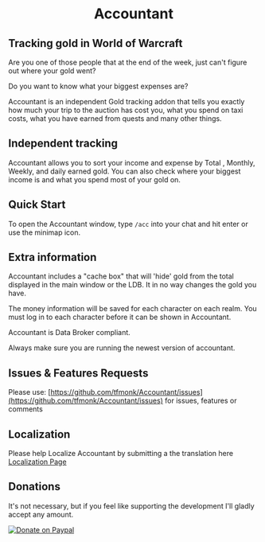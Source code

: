 <div align="center">

# Accountant

</div>

## Tracking gold in World of Warcraft
Are you one of those people that at the end of the week, just can't figure out where your gold went? 

Do you want to know what your biggest expenses are? 

Accountant is an independent Gold tracking addon that tells you exactly how much your trip to the auction has cost you, what you spend on taxi costs, what you have earned from quests and many other things.


## Independent tracking
Accountant allows you to sort your income and expense by Total , Monthly, Weekly, and daily earned gold. You can also check where your biggest income is and what you spend most of your gold on.


## Quick Start
To open the Accountant window, type `/acc` into your chat and hit enter or use the minimap icon. 


## Extra information
Accountant includes a "cache box" that will 'hide' gold from the total displayed in the main window or the LDB. It in no way changes the gold you have.

The money information will be saved for each character on each realm. You must log in to each character before it can be shown in Accountant.

Accountant is Data Broker compliant.

Always make sure you are running the newest version of accountant.


## Issues & Features Requests
Please use: [https://github.com/tfmonk/Accountant/issues](https://github.com/tfmonk/Accountant/issues) for issues, features or comments


## Localization 
Please help Localize Accountant by submitting a the translation here [Localization Page](https://www.curseforge.com/wow/addons/accountant/localization)

## Donations
It's not necessary, but if you feel like supporting the development I'll gladly accept any amount.

[![Donate on Paypal](https://www.paypalobjects.com/en_US/i/btn/btn_donateCC_LG.gif)](https://www.paypal.com/donate/?business=V8QUJL5X3TMG6&no_recurring=0&item_name=Thank+you+for+wanting+to+support+the+World+of+Warcraft+Accountant+Addon+Development&currency_code=GBP)